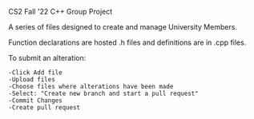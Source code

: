 CS2 Fall '22
C++ Group Project

A series of files designed to create and manage University Members. 

Function declarations are hosted .h files and definitions are in .cpp files.

To submit an alteration:

    -Click Add file
    -Upload files
    -Choose files where alterations have been made
    -Select: "Create new branch and start a pull request"
    -Commit Changes 
    -Create pull request 
  
  
